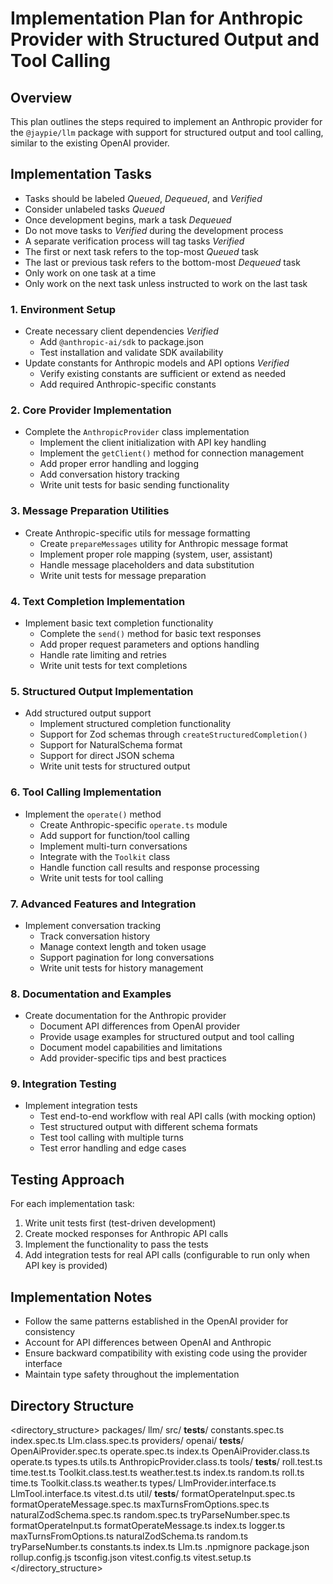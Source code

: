 # Implementation Plan for Anthropic Provider with Structured Output and Tool Calling

## Overview
This plan outlines the steps required to implement an Anthropic provider for the `@jaypie/llm` package with support for structured output and tool calling, similar to the existing OpenAI provider.

## Implementation Tasks

* Tasks should be labeled _Queued_, _Dequeued_, and _Verified_
* Consider unlabeled tasks _Queued_
* Once development begins, mark a task _Dequeued_
* Do not move tasks to _Verified_ during the development process
* A separate verification process will tag tasks _Verified_
* The first or next task refers to the top-most _Queued_ task
* The last or previous task refers to the bottom-most _Dequeued_ task
* Only work on one task at a time
* Only work on the next task unless instructed to work on the last task

### 1. Environment Setup
- Create necessary client dependencies _Verified_
  - Add `@anthropic-ai/sdk` to package.json
  - Test installation and validate SDK availability
- Update constants for Anthropic models and API options _Verified_
  - Verify existing constants are sufficient or extend as needed
  - Add required Anthropic-specific constants

### 2. Core Provider Implementation
- Complete the `AnthropicProvider` class implementation
  - Implement the client initialization with API key handling
  - Implement the `getClient()` method for connection management
  - Add proper error handling and logging
  - Add conversation history tracking
  - Write unit tests for basic sending functionality

### 3. Message Preparation Utilities
- Create Anthropic-specific utils for message formatting
  - Create `prepareMessages` utility for Anthropic message format
  - Implement proper role mapping (system, user, assistant)
  - Handle message placeholders and data substitution
  - Write unit tests for message preparation

### 4. Text Completion Implementation
- Implement basic text completion functionality
  - Complete the `send()` method for basic text responses
  - Add proper request parameters and options handling
  - Handle rate limiting and retries
  - Write unit tests for text completions

### 5. Structured Output Implementation
- Add structured output support
  - Implement structured completion functionality
  - Support for Zod schemas through `createStructuredCompletion()`
  - Support for NaturalSchema format
  - Support for direct JSON schema
  - Write unit tests for structured output

### 6. Tool Calling Implementation
- Implement the `operate()` method
  - Create Anthropic-specific `operate.ts` module
  - Add support for function/tool calling
  - Implement multi-turn conversations
  - Integrate with the `Toolkit` class
  - Handle function call results and response processing
  - Write unit tests for tool calling

### 7. Advanced Features and Integration
- Implement conversation tracking
  - Track conversation history
  - Manage context length and token usage
  - Support pagination for long conversations
  - Write unit tests for history management

### 8. Documentation and Examples
- Create documentation for the Anthropic provider
  - Document API differences from OpenAI provider
  - Provide usage examples for structured output and tool calling
  - Document model capabilities and limitations
  - Add provider-specific tips and best practices

### 9. Integration Testing
- Implement integration tests
  - Test end-to-end workflow with real API calls (with mocking option)
  - Test structured output with different schema formats
  - Test tool calling with multiple turns
  - Test error handling and edge cases

## Testing Approach
For each implementation task:
1. Write unit tests first (test-driven development)
2. Create mocked responses for Anthropic API calls
3. Implement the functionality to pass the tests
4. Add integration tests for real API calls (configurable to run only when API key is provided)

## Implementation Notes
- Follow the same patterns established in the OpenAI provider for consistency
- Account for API differences between OpenAI and Anthropic
- Ensure backward compatibility with existing code using the provider interface
- Maintain type safety throughout the implementation

## Directory Structure

<directory_structure>
packages/
  llm/
    src/
      __tests__/
        constants.spec.ts
        index.spec.ts
        Llm.class.spec.ts
      providers/
        openai/
          __tests__/
            OpenAiProvider.spec.ts
            operate.spec.ts
          index.ts
          OpenAiProvider.class.ts
          operate.ts
          types.ts
          utils.ts
        AnthropicProvider.class.ts
      tools/
        __tests__/
          roll.test.ts
          time.test.ts
          Toolkit.class.test.ts
          weather.test.ts
        index.ts
        random.ts
        roll.ts
        time.ts
        Toolkit.class.ts
        weather.ts
      types/
        LlmProvider.interface.ts
        LlmTool.interface.ts
        vitest.d.ts
      util/
        __tests__/
          formatOperateInput.spec.ts
          formatOperateMessage.spec.ts
          maxTurnsFromOptions.spec.ts
          naturalZodSchema.spec.ts
          random.spec.ts
          tryParseNumber.spec.ts
        formatOperateInput.ts
        formatOperateMessage.ts
        index.ts
        logger.ts
        maxTurnsFromOptions.ts
        naturalZodSchema.ts
        random.ts
        tryParseNumber.ts
      constants.ts
      index.ts
      Llm.ts
    .npmignore
    package.json
    rollup.config.js
    tsconfig.json
    vitest.config.ts
    vitest.setup.ts
</directory_structure>